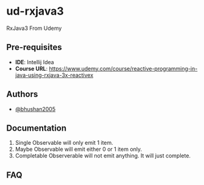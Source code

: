 # ud-rxjava3
RxJava3 From Udemy
## Pre-requisites

- **IDE**: Intellij Idea
- **Course URL**: https://www.udemy.com/course/reactive-programming-in-java-using-rxjava-3x-reactivex


## Authors

- [@bhushan2005](https://www.github.com/bhushan2005)


## Documentation

1. Single Observable will only emit 1 item. 
2. Maybe Observable will emit either 0 or 1 item only.
3. Completable Observerable will not emit anything. It will just complete.



## FAQ
